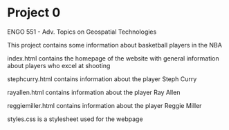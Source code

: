 # Project 0

ENGO 551 - Adv. Topics on Geospatial Technologies

This project contains some information about basketball players in the NBA

index.html contains the homepage of the website with general information about players who excel at shooting

stephcurry.html contains information about the player Steph Curry

rayallen.html contains information about the player Ray Allen

reggiemiller.html contains information about the player Reggie Miller

styles.css is a stylesheet used for the webpage

